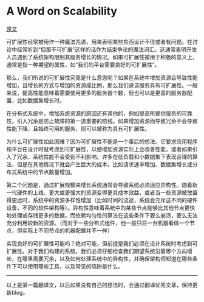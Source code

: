

# A Word on Scalability

[原文](https://www.allthingsdistributed.com/2006/03/a_word_on_scalability.html)

可扩展性经常被用作一种魔法咒语，用来表明某些东西设计不佳或者有问题。在讨论中经常听到“但那不可扩展”这样的话作为结束争论的魔法词汇。这通常表明开发人员遇到了系统架构限制其服务增长的情况。如果可扩展性被用于积极的意义上，通常是指一种期望的属性，如“我们的平台需要良好的可扩展性”。

那么，我们所说的可扩展性究竟是什么意思呢？如果在系统中增加资源会导致性能增加，且增长的方式与增加的资源成比例，那么我们说该服务具有可扩展性。一般来说，提高性能意味着需要使用更多的服务器个数，但也可以是更高的服务器配置，比如数据集增长时。

在分布式系统中，增加系统资源的原因还有其他的，例如提高所提供服务的可靠性。引入冗余是防止故障的第一道重要的防线。如果增加资源而导致冗余不会导致性能下降，且始终可用的服务，则可以被称为具有可扩展性。

为什么可扩展性如此困难？因为可扩展性不能是一个事后的想法。它要求应用程序和平台在设计时就考虑到可扩展性，以便增加资源实际上会改善性能，或者如果引入了冗余，系统性能不会受到不利影响。许多在低负载和小数据集下表现合理的算法，但是在其他情况下就会产生巨大的成本。比如请求速率增加、数据集增长或分布式系统中的节点数量增加。 

第二个问题是，通过扩展规模来增长系统通常会导致系统必须适应异构性。随着新一代硬件的上线、更大或更强大的资源变得更具成本效益，或者当一些资源被放置得更远时，系统中的资源多样性增加（比如时间的流逝，系统会充斥这不同的硬件设备，不同的软件架构等）。异构性意味着系统中的某些节点能够比其他节点更快地处理或存储更多的数据，而依赖均匀性的算法在这些条件下要么崩溃，要么无法充分利用较新的资源。（而对于一些分布式组件，他一般只将一台机器看做一个节点，但实际上不同节点的机器配置并不一样）

实现良好的可扩展性可能吗？绝对可能，但前提是我们必须在设计系统时考虑到可扩展性。对于我们构建的系统，我们必须仔细检查我们期望系统沿着哪个方向增长，在哪里需要冗余，以及如何处理系统中的异构性，并确保架构师知道在哪些条件下可以使用哪些工具，以及常见的陷阱是什么。





---

以上是第一篇翻译文，以后如果没有自己的想法时，会通过翻译优秀文章，保持更新blog。